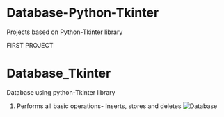 # Database-Python-Tkinter
Projects based on Python-Tkinter library


FIRST PROJECT
# Database_Tkinter
Database using python-Tkinter library
1) Performs all basic operations- Inserts, stores and deletes
![Database](https://github.com/Anushkatech5/Tkinter-projects/assets/123286374/137e36e4-c856-4197-a9b8-1e5ceb298d5b)



